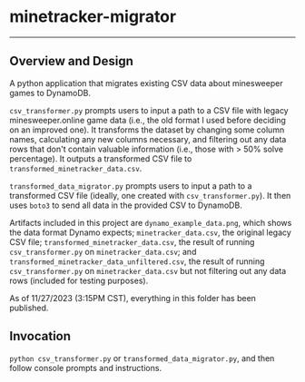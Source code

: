 # minetracker-migrator
---
## Overview and Design
A python application that migrates existing CSV data about minesweeper games to DynamoDB.

`csv_transformer.py` prompts users to input a path to a CSV file with legacy minesweeper.online game data
(i.e., the old format I used before deciding on an improved one). It transforms the dataset by changing
some column names, calculating any new columns necessary, and filtering out any data rows that
don't contain valuable information (i.e., those with > 50% solve percentage). It outputs a 
transformed CSV file to `transformed_minetracker_data.csv`.

`transformed_data_migrator.py` prompts users to input a path to a transformed CSV file (ideally, 
one created with `csv_transformer.py`).
It then uses `boto3` to send all data in the provided CSV to DynamoDB.

Artifacts included in this project are `dynamo_example_data.png`, which shows the data format Dynamo expects;
`minetracker_data.csv`, the original legacy CSV file;
`transformed_minetracker_data.csv`, the result of running `csv_transformer.py` on `minetracker_data.csv`;
and `transformed_minetracker_data_unfiltered.csv`, the result of running `csv_transformer.py` on `minetracker_data.csv` 
but not filtering out any data rows (included for testing purposes).

As of 11/27/2023 (3:15PM CST), everything in this folder has been published.

## Invocation
`python csv_transformer.py` or `transformed_data_migrator.py`, and then follow console prompts and instructions.